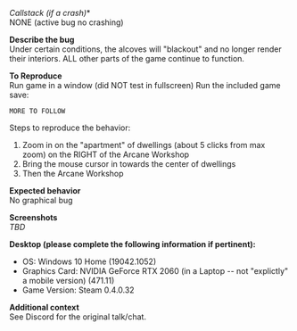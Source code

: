 *Callstack (if a crash)**  
NONE (active bug no crashing)

**Describe the bug**  
Under certain conditions, the alcoves will "blackout" and no longer render their interiors.
ALL other parts of the game continue to function.

**To Reproduce**  
Run game in a window (did NOT test in fullscreen)
Run the included game save:

```
MORE TO FOLLOW
```

Steps to reproduce the behavior:  
1. Zoom in on the "apartment" of dwellings (about 5 clicks from max zoom) on the RIGHT of the Arcane Workshop
2. Bring the mouse cursor in towards the center of dwellings
3. Then the Arcane Workshop

**Expected behavior**  
No graphical bug

**Screenshots**  
_TBD_

**Desktop (please complete the following information if pertinent):**  
 - OS: Windows 10 Home (19042.1052)
 - Graphics Card: NVIDIA GeForce RTX 2060 (in a Laptop -- not "explictly" a mobile version) (471.11)
 - Game Version: Steam 0.4.0.32

**Additional context**  
See Discord for the original talk/chat.
